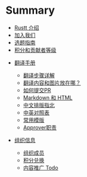 # Summary

- [Rustt 介绍](./about.md)
- [加入我们](./join-us.md)
- [选题指南](./proposing.md)
- [积分和贡献者等级](./rank-points.md)

<!-- - [读者手册]()
  - [使用指南 Todo](reader-guide/how-to-use.md)
  - [如何找到想要的内容 Todo](reader-guide/find-the-content.md) -->
  
- [翻译手册]()
  - [翻译步骤详解](translation-guide/steps.md)
  - [翻译内容和图片放在哪？](translation-guide/where-to-put.md)
  - [如何提交PR](translation-guide/pr.md)
  - [Markdown 和 HTML](translation-guide/markdown.md)
  - [中文排版指北](translation-guide/composing.md)
  - [中英对照表](translation-guide/glossary.md)
  - [常用模版](translation-guide/templates.md)
  - [Approver职责](translation-guide/approver.md)

- [组织信息]()
  - [组织成员](org-info/members.md)
  - [积分兑换](org-info/points-consuming.md)
  - [内容推广 Todo](org-info/promotion.md)